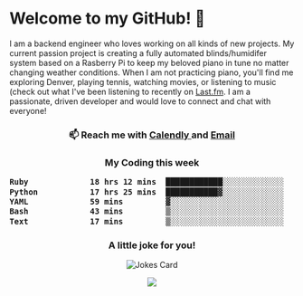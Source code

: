 <h1> Welcome to my GitHub! 👋 </h1>


  I am a backend engineer who loves working on all kinds of new projects. My current passion project is creating a fully automated blinds/humidifer system based on a Rasberry Pi to keep my beloved piano in tune no matter changing weather conditions. When I am not practicing piano, you'll find me exploring Denver, playing tennis, watching movies, or listening to music (check out what I've been listening to recently on [Last.fm](https://www.last.fm/user/mballa000). I am a passionate, driven developer and would love to connect and chat with everyone!

<h3 align = "center"> 📫 Reach me with <a href = "https://calendly.com/msbrandt00/30min"> Calendly </a> and <a href="mailto:msbrandt00@gmail.com">Email</a> 
 </h3>


 
<div align = "center"
[![Anurag's GitHub stats](https://github-readme-stats.vercel.app/api?username=mbrandt00)](https://github.com/anuraghazra/github-readme-stats)
          </div>
<h3 align="center">
  My Coding this week
<!--START_SECTION:waka-->

```txt
Ruby             18 hrs 12 mins  ████████████░░░░░░░░░░░░░   48.25 %
Python           17 hrs 25 mins  ███████████▓░░░░░░░░░░░░░   46.17 %
YAML             59 mins         ▓░░░░░░░░░░░░░░░░░░░░░░░░   02.63 %
Bash             43 mins         ▒░░░░░░░░░░░░░░░░░░░░░░░░   01.94 %
Text             17 mins         ▒░░░░░░░░░░░░░░░░░░░░░░░░   00.75 %
```

<!--END_SECTION:waka-->

### A little joke for you!

![Jokes Card](https://readme-jokes.vercel.app/api?hideBorder)

<a href="https://www.linkedin.com/in/mbrandt00/"><img src="https://img.shields.io/badge/linkedin-%230077B5.svg?&style=for-the-badge&logo=linkedin&logoColor=white" /></a>
